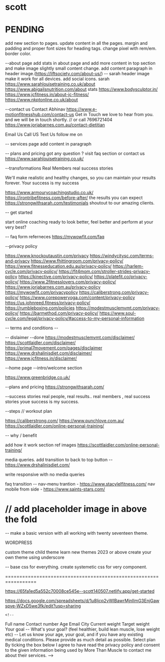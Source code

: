 # scott

PENDING
=================================================================
add new section to pages.
update content in all the pages.
margin and padding and proper font sizes for heading tags.
change pixel with rem/em.
border color.



--about page
 add stats in about page and add more content in top section and make image slightly small
content change. add content paragraph in header image.(https://liftsociety.com/about-us/) -- sarah
header image make it work for all devices. add social icons.
sarah https://www.sarahlouisetraining.co.uk/about
https://www.abigailsnutrition.com/about
stats https://www.bodysculptor.in/
https://www.jcfitness.in/about-jc-fitness/
https://www.nkptonline.co.uk/about

--contact us
Contact Abhinav https://www.e-motionfitnesshub.com/contact-us
Get in Touch
we love to hear from you.
and we will be in touch shortly. // or call 7696721404
https://www.jorjabarnes.com.au/contact-dietitian

Email Us
Call US
Text Us
follow me on

-- services page
add content in paragraph

-- plans and pricing
got any question ?
visit faq section or contact us https://www.sarahlouisetraining.co.uk/

--transformations
Real Members real success stories

We'll make realistic and healthy changes, so you can maintain your results forever. Your success is my success

https://www.armourycoachingstudio.co.uk/
https://irontribefitness.com/before-after/
the results you can expect
https://strongwithsarah.com/testimonials
shoutout to our amazing clients.


-- get started

start online coaching
ready to look better, feel better and perform at your very best?

-- faq
form referneces
https://mywowfit.com/faq


--privacy policy


https://www.knockoutaustin.com/privacy
https://windycitysc.com/terms-and-privacy
https://www.fhittingroom.com/privacy-policy/
https://www.fitnesseducation.edu.au/privacy-policy/
https://harlem-cycle.com/privacy-policy/
https://fit4mom.com/stroller-strides-privacy-policy
https://kinective.com/privacy-policy/
https://platefit.co/privacy-policy/
https://www.2fitnesslovers.com/privacy-policy/
https://www.jorjabarnes.com.au/privacy-policy
https://mywowfit.com/privacypolicy
https://caliberstrong.com/privacy-policy/
https://www.corepoweryoga.com/content/privacy-policy
https://us.johnreed.fitness/privacy-policy/
https://rumbleboxing.com/policies
https://modestmusclemvmt.com/privacy-policy/
https://barmethod.com/privacy-policy/
https://www.soul-cycle.com/legal/privacy-policy/#access-to-my-personal-information


-- terms and conditions --



-- dislaimer --done
https://modestmusclemvmt.com/disclaimer/
https://scottlaidler.com/disclaimer/
https://primal7movement.com/pages/disclaimer
https://www.drshalinisdiet.com/disclaimer/
https://www.jcfitness.in/disclaimer/

--home page
 --intro/welcome section

https://www.greenbridge.co.uk/

--plans and pricing
https://strongwithsarah.com/


--success stories
real people, real results..
real members , real success stories
youe  success is my success.

--steps // workout plan

https://caliberstrong.com/
https://www.punchlove.com.au/
https://scottlaidler.com/online-personal-training/


-- why / benefit

add how it work section
ref images
https://scottlaidler.com/online-personal-training/

















media queries.
add transition to back to top button -- https://www.drshalinisdiet.com/

write responsive with no media queries

faq transition --
nav-menu trantion - https://www.stacylelfitness.com/
nav mobile from side  - https://www.saints-stars.com/



// add placeholder image in above the fold
=================================================================
 -- make a basic version with all working with twenty seventeen theme.

WORDPRESS

custom theme
child theme
learn new themes 2023 or above
create your own theme using underscore


-- base css for everything.
 create systemetic css for very component.

=================================================================


https://65fa1ed5a552c70008ce545e--scott140507.netlify.app/get-started

https://docs.google.com/spreadsheets/d/1u8ljcp2vWIBawrMjnIImG3EnjGawspve-WZxD5we3fk/edit?usp=sharing



<!-- Contact Form Section -->
    <!--
Full name
Contact number
Age
Email
City
Current weight
Target weight
Your goal
-- What's your goal? (feel healthier, build lean muscle, lose weight etc)
-- Let us know your age, your goal, and if you have any existing medical conditions. Please provide as much detail as possible.
Select plan
By ticking the box below I agree to have read the privacy policy and consent to the given information being used by More Than Muscle to contact me about their services.
-->